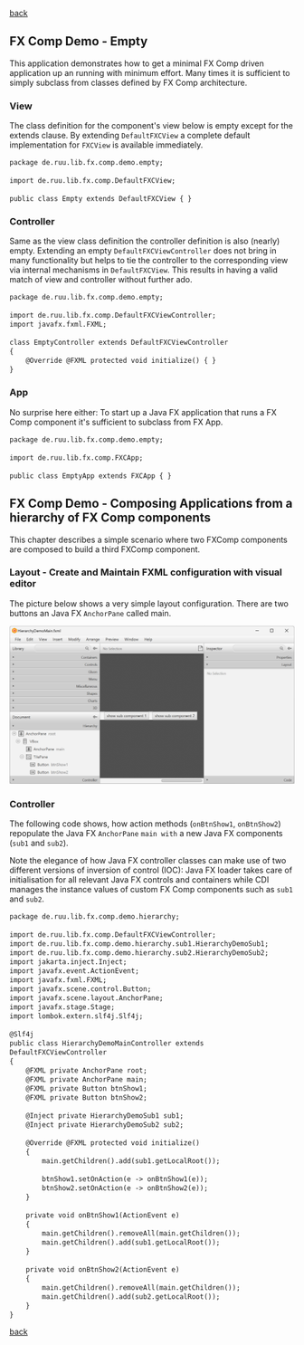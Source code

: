 [back](./fx-comp-architecture.md)

## FX Comp Demo - Empty

This application demonstrates how to get a minimal FX Comp driven application up an running with minimum effort. Many times it is sufficient to simply subclass from classes defined by FX Comp architecture.

### View

The class definition for the component's view below is empty except for the extends clause. By extending ```DefaultFXCView``` a complete default implementation for ```FXCView``` is available immediately.

```
package de.ruu.lib.fx.comp.demo.empty;

import de.ruu.lib.fx.comp.DefaultFXCView;

public class Empty extends DefaultFXCView { }
```

### Controller

Same as the view class definition the controller definition is also (nearly) empty. Extending an empty ```DefaultFXCViewController``` does not bring in many functionality but helps to tie the controller to the corresponding view via internal mechanisms in ```DefaultFXCView```. This results in having a valid match of view and controller without further ado.

```
package de.ruu.lib.fx.comp.demo.empty;

import de.ruu.lib.fx.comp.DefaultFXCViewController;
import javafx.fxml.FXML;

class EmptyController extends DefaultFXCViewController
{
	@Override @FXML protected void initialize() { }
}
```

### App

No surprise here either: To start up a Java FX application that runs a FX Comp component it's sufficient to subclass from FX App.

```
package de.ruu.lib.fx.comp.demo.empty;

import de.ruu.lib.fx.comp.FXCApp;

public class EmptyApp extends FXCApp { }
```

## FX Comp Demo - Composing Applications from a hierarchy of FX Comp components

This chapter describes a simple scenario where two FXComp components are composed to build a third FXComp component.

### Layout - Create and Maintain FXML configuration with visual editor

The picture below shows a very simple layout configuration. There are two buttons an Java FX ```AnchorPane``` called main.

![scenebuilder](fx-comp-demo-hierarchy-scenebuilder.png)

### Controller

The following code shows, how action methods (```onBtnShow1```, ```onBtnShow2```) repopulate the Java FX ```AnchorPane``` ```main with``` a new Java FX components (```sub1``` and ```sub2```).

Note the elegance of how Java FX controller classes can make use of two different versions of inversion of control (IOC): Java FX loader takes care of initialisation for all relevant Java FX controls and containers while CDI manages the instance values of custom FX Comp components such as ```sub1``` and ```sub2```.

```
package de.ruu.lib.fx.comp.demo.hierarchy;

import de.ruu.lib.fx.comp.DefaultFXCViewController;
import de.ruu.lib.fx.comp.demo.hierarchy.sub1.HierarchyDemoSub1;
import de.ruu.lib.fx.comp.demo.hierarchy.sub2.HierarchyDemoSub2;
import jakarta.inject.Inject;
import javafx.event.ActionEvent;
import javafx.fxml.FXML;
import javafx.scene.control.Button;
import javafx.scene.layout.AnchorPane;
import javafx.stage.Stage;
import lombok.extern.slf4j.Slf4j;

@Slf4j
public class HierarchyDemoMainController extends DefaultFXCViewController
{
	@FXML private AnchorPane root;
	@FXML private AnchorPane main;
	@FXML private Button btnShow1;
	@FXML private Button btnShow2;

	@Inject private HierarchyDemoSub1 sub1;
	@Inject private HierarchyDemoSub2 sub2;

	@Override @FXML protected void initialize()
	{
		main.getChildren().add(sub1.getLocalRoot());
		
		btnShow1.setOnAction(e -> onBtnShow1(e));
		btnShow2.setOnAction(e -> onBtnShow2(e));
	}

	private void onBtnShow1(ActionEvent e)
	{
		main.getChildren().removeAll(main.getChildren());
		main.getChildren().add(sub1.getLocalRoot());
	}

	private void onBtnShow2(ActionEvent e)
	{
		main.getChildren().removeAll(main.getChildren());
		main.getChildren().add(sub2.getLocalRoot());
	}
}
```

[back](./fx-comp-architecture.md)